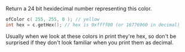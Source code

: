 
Return a 24 bit hexidecimal number representing this color.

```cpp
ofColor c( 255, 255, 0 ); // yellow
int hex = c.getHex(); // hex is 0xffff00 (or 16776960 in decimal)
```

Usually when we look at these colors in print they're hex, so don't be surprised if they don't look familiar when you print them as decimal.





